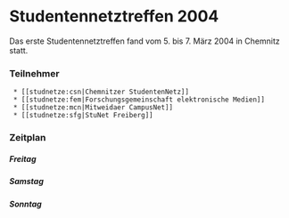 # Studentennetztreffen 2004

Das erste Studentennetztreffen fand vom 5. bis 7. März 2004 in Chemnitz
statt.

### Teilnehmer

     * [[studnetze:csn|Chemnitzer StudentenNetz]]
     * [[studnetze:fem|Forschungsgemeinschaft elektronische Medien]]
     * [[studnetze:mcn|Mitweidaer CampusNet]]
     * [[studnetze:sfg|StuNet Freiberg]]

### Zeitplan

##### Freitag

##### Samstag

##### Sonntag
